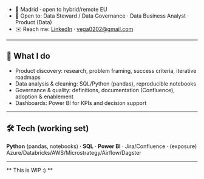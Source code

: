 
- 📍 Madrid · open to hybrid/remote EU
- 🔎 Open to: Data Steward / Data Governance · Data Business Analyst · Product (Data)
- ✉️ Reach me: [LinkedIn](https://www.linkedin.com/in/carolinapvega) · vega0202@gmail.com

---

## 🧩 What I do
- Product discovery: research, problem framing, success criteria, iterative roadmaps  
- Data analysis & cleaning: SQL/Python (pandas), reproducible notebooks  
- Governance & quality: definitions, documentation (Confluence), adoption & enablement  
- Dashboards: Power BI for KPIs and decision support

---

## 🛠️ Tech (working set)
**Python** (pandas, notebooks) · **SQL** · **Power BI** · Jira/Confluence · (exposure) Azure/Databricks/AWS/Microstrategy/Airflow/Dagster


---
  ** This is WIP :) **
